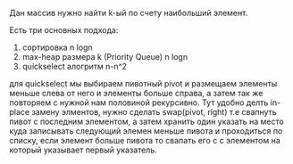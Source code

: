 Дан массив нужно найти k-ый по счету наибольший элемент.

Есть три основных подхода:
1) сортировка n logn
2) max-heap размера k (Priority Queue) n logn
3) quickselect алогритм n-n^2

для quickselect мы выбираем пивотный pivot и размещаем элементы меньше слева от него и элементы больше справа, а затем так же повторяем с нужной нам половиной рекурсивно. Тут удобно делть in-place замену элментов, нужно сделать swap(pivot, right) т.е свапнуть пивот с последним элементом, а затем хранить один указать на место куда записывать следующий элемен меньше пивота и проходиться по списку, если элемент больше пивота то свапать его с с элементом на который указывает первый указатель.

